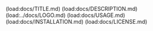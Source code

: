 (load:docs/TITLE.md)
(load:docs/DESCRIPTION.md)
(load:../docs/LOGO.md)
(load:docs/USAGE.md)
(load:docs/INSTALLATION.md)
(load:docs/LICENSE.md)
